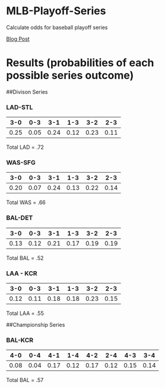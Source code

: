 MLB-Playoff-Series
==================

Calculate odds for baseball playoff series

[Blog Post](http://www.feelinkindablue.com/2014/09/dodgers-chances-against-cardinals-in.html)



# Results (probabilities of each possible series outcome)

##Divison Series

### LAD-STL
| 3-0   |  0-3   |  3-1    |  1-3   |    3-2  |    2-3 |
|-------|--------|---------|--------|---------|--------|
|0.25   | 0.05   | 0.24    | 0.12   | 0.23    |  0.11  |

Total LAD = .72

### WAS-SFG

| 3-0 |    0-3   |      3-1  |      1-3  |      3-2  |    2-3 |
|-----|----------|-----------|-----------|-----------|--------|
|0.20 |  0.07    |  0.24     | 0.13      | 0.22      |  0.14  |

Total WAS = .66

### BAL-DET

| 3-0 |    0-3   |      3-1  |      1-3  |      3-2  |    2-3 |
|-----|----------|-----------|-----------|-----------|--------|
|0.13 |  0.12    |  0.21     | 0.17      | 0.19      |  0.19  |

Total BAL = .52

### LAA - KCR

| 3-0 |    0-3   |      3-1  |      1-3  |      3-2  |    2-3 |
|-----|----------|-----------|-----------|-----------|--------|
|0.12 |  0.11    |  0.18     | 0.18      | 0.23      |  0.15  |

Total LAA = .55

##Championship Series

### BAL-KCR

| 4-0 |    0-4   |  4-1  |  1-4  |  4-2  |    2-4 |  4-3  |    3-4 |
|-----|----------|-------|-------|-------|--------|-------|--------|
|0.08 |  0.04    |  0.17 | 0.12  | 0.17  |  0.12  | 0.15  | 0.14   |

Total BAL = .57

